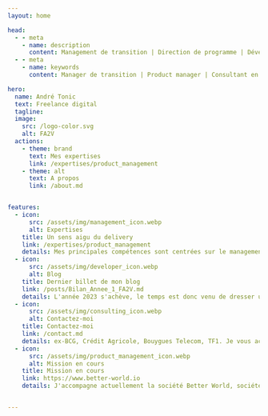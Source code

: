 ```yaml
---
layout: home

head:
  - - meta
    - name: description
      content: Management de transition | Direction de programme | Développement Produit | Conseil en transformation digitale | Ingénierie logicielle 
  - - meta
    - name: keywords
      content: Manager de transition | Product manager | Consultant en transformation digitale | Directeur de programme | Directeur de projet 

hero:
  name: André Tonic
  text: Freelance digital
  tagline: 
  image:
    src: /logo-color.svg
    alt: FA2V
  actions:
    - theme: brand
      text: Mes expertises
      link: /expertises/product_management
    - theme: alt
      text: A propos
      link: /about.md


features:
  - icon: 
      src: /assets/img/management_icon.webp
      alt: Expertises
    title: Un sens aigu du delivery
    link: /expertises/product_management
    details: Mes principales compétences sont centrées sur le management d'équipes technologiques, la direction de projet transverse et la transformation digitale à l'échelle.
  - icon: 
      src: /assets/img/developer_icon.webp
      alt: Blog
    title: Dernier billet de mon blog
    link: /posts/Bilan_Annee_1_FA2V.md
    details: L'année 2023 s'achève, le temps est donc venu de dresser un premier bilan de mon activité en tant qu'indépendant. Douze mois riches en émotions, réflexions, ajustements de mon positionnement... et une très belle première mission chez Better World. 
  - icon: 
      src: /assets/img/consulting_icon.webp
      alt: Contactez-moi
    title: Contactez-moi
    link: /contact.md 
    details: ex-BCG, Crédit Agricole, Bouygues Telecom, TF1. Je vous accompagne dans votre transformation digitale en tant que Manager de Transition, Product Manager et Consultant Senior.
  - icon: 
      src: /assets/img/product_management_icon.webp
      alt: Mission en cours
    title: Mission en cours
    link: https://www.better-world.io 
    details: J'accompagne actuellement la société Better World, société technologique et scientifique française fondée au service de l’Écoute des Clients et des Employés, en tant que Senior Business Developer. Son approche est basée sur l’Intelligence Artificielle et déclinée de manière spécifique pour chaque cas d’usage.


---
```



